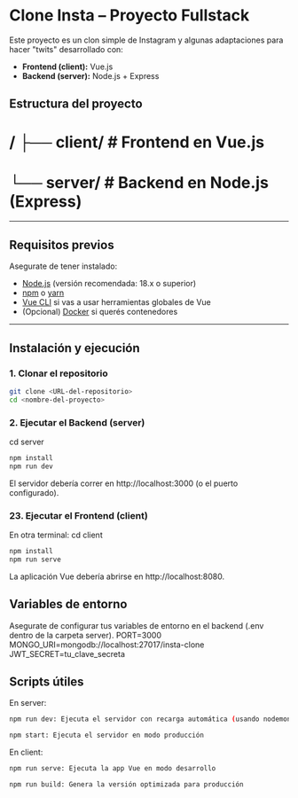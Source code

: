# Clone Insta – Proyecto Fullstack

Este proyecto es un clon simple de Instagram y algunas adaptaciones para hacer "twits" desarrollado con:

- **Frontend (client):** Vue.js
- **Backend (server):** Node.js + Express

## Estructura del proyecto
# / ├── client/ # Frontend en Vue.js 
#    └── server/ # Backend en Node.js (Express)

---

## Requisitos previos

Asegurate de tener instalado:

- [Node.js](https://nodejs.org/) (versión recomendada: 18.x o superior)
- [npm](https://www.npmjs.com/) o [yarn](https://yarnpkg.com/)
- [Vue CLI](https://cli.vuejs.org/) si vas a usar herramientas globales de Vue
- (Opcional) [Docker](https://www.docker.com/) si querés contenedores

---

## Instalación y ejecución

### 1. Clonar el repositorio

```bash
git clone <URL-del-repositorio>
cd <nombre-del-proyecto>
```
### 2. Ejecutar el Backend (server)
cd server
```bash
npm install
npm run dev
```
El servidor debería correr en http://localhost:3000 (o el puerto configurado).

### 23. Ejecutar el Frontend (client)
En otra terminal:
cd client
```bash
npm install
npm run serve
```
La aplicación Vue debería abrirse en http://localhost:8080.
## Variables de entorno
Asegurate de configurar tus variables de entorno en el backend (.env dentro de la carpeta server).
PORT=3000
MONGO_URI=mongodb://localhost:27017/insta-clone
JWT_SECRET=tu_clave_secreta
## Scripts útiles
En server:
```bash
npm run dev: Ejecuta el servidor con recarga automática (usando nodemon)

npm start: Ejecuta el servidor en modo producción
```
En client:
```bash
npm run serve: Ejecuta la app Vue en modo desarrollo

npm run build: Genera la versión optimizada para producción
```


